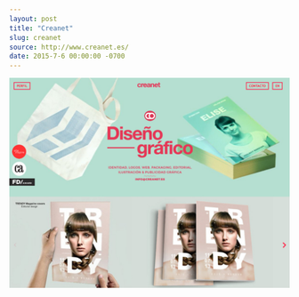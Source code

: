 ```yaml
---
layout: post
title: "Creanet"
slug: creanet
source: http://www.creanet.es/
date: 2015-7-6 00:00:00 -0700
---
```


<img src="/assets/img/screenshots/creanet.jpg">
